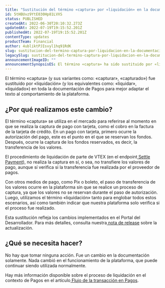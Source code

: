 ```yaml
---
title: "Sustitución del término «captura» por «liquidación» en la documentación de Pagos"
id: 5tHBUvz9YtE030Hp81LVXS
status: PUBLISHED
createdAt: 2022-06-30T20:10:32.273Z
updatedAt: 2022-07-19T19:15:52.201Z
publishedAt: 2022-07-19T19:15:52.201Z
contentType: updates
productTeam: Financial
author: 4ubliktPJIsvyl1hq91RdK
slug: sustitucion-del-termino-captura-por-liquidacion-en-la-documentacion-de-pagos
legacySlug: sustitucion-del-termino-captura-por-liquidacion-en-la-documentacion-de-pagos
announcementImageID: ""
announcementSynopsisES: El término «captura» ha sido sustituido por «liquidación» en toda la documentación en el contexto de Pagos
---
```


El término «captura» (y sus variantes como: «capturar», «capturado») fue sustituido por «liquidación» (y los equivalentes como: «liquidar», «liquidado») en toda la documentación de Pagos para mejor adaptar el texto al comportamiento de la plataforma.

## ¿Por qué realizamos este cambio?

El término «captura» se utiliza en el mercado para referirse al momento en que se realiza la captura de pago con tarjeta, como el cobro en la factura de la tarjeta de crédito. En un pago con tarjeta, primero ocurre la autorización del pago, este es el punto en el que se reservan los fondos. Después, ocurre la captura de los fondos reservados, es decir, la transferencia de los valores.

El procedimiento de liquidación de parte de VTEX (en el endpoint[ Settle Payment](https://developers.vtex.com/vtex-rest-api/reference/settlepayment)), no realiza la captura en sí, o sea, no transfiere los valores de pago, aunque sí verifica si la transferencia fue realizada por el proveedor de pagos.

Con otros medios de pago, como Pix o boleto, el paso de transferencia de los valores ocurre en la plataforma sin que se realice un proceso de captura, ya que los valores no se reservan durante el paso de autorización. Luego, utilizamos el término «liquidación» tanto para englobar todos estos escenarios, así como también indicar que nuestra plataforma solo verifica si el proceso fue realizado.

Esta sustitución refleja los cambios implementados en el Portal del Desarrollador. Para más detalles, consulta nuestra[ nota de release](https://developers.vtex.com/vtex-developer-docs/changelog/replace-capture-term-for-settlement-in-the-payment-provider-protocol) sobre la actualización.

## ¿Qué se necesita hacer?

No hay que tomar ninguna acción. Fue un cambio en la documentación solamente. Nada cambió en el funcionamiento de la plataforma, que puede continuar siendo utilizada normalmente.

Hay más información disponible sobre el proceso de liquidación en el contexto de Pagos en el artículo[ Flujo de la transacción en Pagos](https://help.vtex.com/pt/tutorial/fluxo-da-transacao-no-pagamentos--Er2oWmqPIWWyeIy4IoEoQ).
